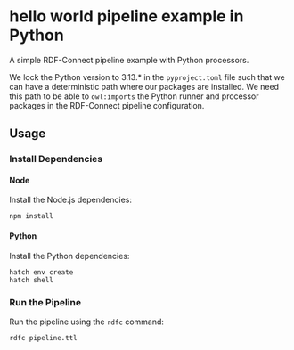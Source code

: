 # hello world pipeline example in Python

A simple RDF-Connect pipeline example with Python processors.

We lock the Python version to 3.13.* in the `pyproject.toml` file such that we can have a deterministic path where our packages are installed.
We need this path to be able to `owl:imports` the Python runner and processor packages in the RDF-Connect pipeline configuration.

## Usage

### Install Dependencies

#### Node

Install the Node.js dependencies:

```shell
npm install
```

#### Python

Install the Python dependencies:

```shell
hatch env create
hatch shell
```

### Run the Pipeline

Run the pipeline using the `rdfc` command:

```shell
rdfc pipeline.ttl
```
